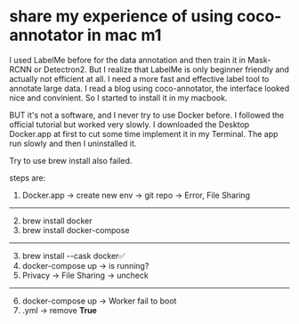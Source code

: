 # share my experience of using coco-annotator in mac m1

I used LabelMe before for the data annotation and then train it in Mask-RCNN or Detectron2.
But I realize that LabelMe is only beginner friendly and actually not efficient at all. 
I need a more fast and effective label tool to annotate large data.
I read a blog using coco-annotator, the interface looked nice and convinient. 
So I started to install it in my macbook.

BUT it's not a software, and I never try to use Docker before. 
I followed the official tutorial but worked very slowly.
I downloaded the Desktop Docker.app at first to cut some time implement it in my Terminal.
The app run slowly and then I uninstalled it. 

Try to use brew install also failed. 

steps are:
1. Docker.app -> create new env -> git repo -> Error, File Sharing
---------------------------------
2. brew install docker
3. brew install docker-compose
--------------------------------
3. brew install --cask docker✅
4. docker-compose up -> is running? 
5. Privacy -> File Sharing -> uncheck
-------------------------------------
6. docker-compose up -> Worker fail to boot
7. .yml -> remove **True**
